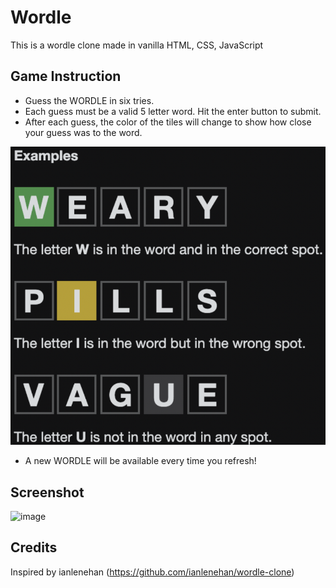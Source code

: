 # Wordle

This is a wordle clone made in vanilla HTML, CSS, JavaScript

## Game Instruction

- Guess the WORDLE in six tries.
- Each guess must be a valid 5 letter word. Hit the enter button to submit.
- After each guess, the color of the tiles will change to show how close your guess was to the word.

![Game Instruction](https://github.com/TheanYeeSin/HTML-Games/blob/main/wordle/assets/example.png)

- A new WORDLE will be available every time you refresh!

## Screenshot

![image](https://github.com/TheanYeeSin/HTML-Games/assets/68727045/af7fb810-a0d4-4289-af4d-2d6029241f73)

## Credits
Inspired by ianlenehan (https://github.com/ianlenehan/wordle-clone)

